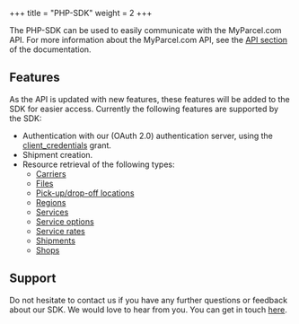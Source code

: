 +++
title = "PHP-SDK"
weight = 2
+++

The PHP-SDK can be used to easily communicate with the MyParcel.com API. For more information about the MyParcel.com API, see the [API section](/api) of the documentation.

## Features
As the API is updated with new features, these features will be added to the SDK for easier access. Currently the following features are supported by the SDK:

- Authentication with our (OAuth 2.0) authentication server, using the [client_credentials](https://tools.ietf.org/html/rfc6749#section-4.4) grant.
- Shipment creation.
- Resource retrieval of the following types:
  - [Carriers](/api/resources/carriers)
  - [Files](/api/resources/files)
  - [Pick-up/drop-off locations](/api/resources/pickup-dropoff-locations)
  - [Regions](/api/resources/regions)
  - [Services](/api/resources/services)
  - [Service options](/api/resources/service-options)
  - [Service rates](/api/resources/service-rates)
  - [Shipments](/api/resources/shipments)
  - [Shops](/api/resources/shops)

## Support
Do not hesitate to contact us if you have any further questions or feedback about our SDK. We would love to hear from you. You can get in touch [here](https://myparcel.com/contact).
